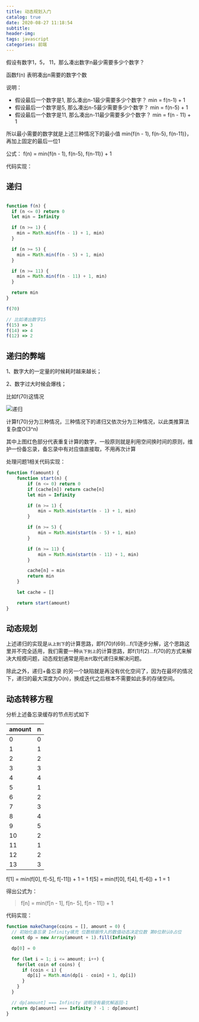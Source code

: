 ```yaml
---
title: 动态规划入门
catalog: true
date: 2020-08-27 11:18:54
subtitle:
header-img:
tags: javascript
categories: 前端
---
```


假设有数字1，5， 11，那么凑出数字n最少需要多少个数字？

函数f(n) 表明凑出n需要的数字个数

说明：

- 假设最后一个数字是1, 那么凑出n-1最少需要多少个数字？  min = f(n-1) + 1
- 假设最后一个数字是5, 那么凑出n-5最少需要多少个数字？  min = f(n-5) + 1
- 假设最后一个数字是11, 那么凑出n-11最少需要多少个数字？ min = f(n - 11) + 1

所以最小需要的数字就是上述三种情况下的最小值 min{f(n - 1), f(n-5), f(n-11)}，再加上固定的最后一位1

公式：
f(n) = min{f(n - 1), f(n-5), f(n-11)} + 1

代码实现：

## 递归

```javascript

function f(n) {
  if (n <= 0) return 0
  let min = Infinity

  if (n >= 1) {
    min = Math.min(f(n - 1) + 1, min)
  }

  if (n >= 5) {
    min = Math.min(f(n - 5) + 1, min)
  }

  if (n >= 11) {
    min = Math.min(f(n - 11) + 1, min)
  }

  return min
}

f(70)

// 比如凑出数字15
f(15) => 3
f(14) => 4
f(12) => 2

```

## 递归的弊端

1、数字大的一定量的时候耗时越来越长；

2、数字过大时候会爆栈；

比如f(70)这情况

![递归](https://user-gold-cdn.xitu.io/2020/4/3/1713e9f158144d68?imageView2/0/w/1280/h/960/format/webp/ignore-error/1)

计算f(70)分为三种情况，三种情况下的递归又依次分为三种情况，以此类推算法复杂度O(3^n)

其中上图红色部分代表重复计算的数字，一般原则就是利用空间换时间的原则，维护一份备忘录，备忘录中有对应值直接取，不用再次计算

处理问题1相关代码实现：

```javascript
function f(amount) {
    function start(n) {
        if (n <= 0) return 0
        if (cache[n]) return cache[n]
        let min = Infinity

        if (n >= 1) {
            min = Math.min(start(n - 1) + 1, min)
        }

        if (n >= 5) {
            min = Math.min(start(n - 5) + 1, min)
        }

        if (n >= 11) {
            min = Math.min(start(n - 11) + 1, min)
        }

        cache[n] = min
        return min
    }

    let cache = []

    return start(amount)
}
```

## 动态规划

上述递归的实现是`从上到下`的计算思路，即f(70)f(69)...f(1)逐步分解，这个思路这里并不完全适用，我们需要一种`从下到上`的计算思路，即f(1)f(2)...f(70)的方式来解决大规模问题，动态规划通常是用`迭代`取代递归来解决问题。

除此之外，递归+备忘录 的另一个缺陷就是再没有优化空间了，因为在最坏的情况下，递归的最大深度为O(n)，换成迭代之后根本不需要如此多的存储空间。

## 动态转移方程

分析上述备忘录缓存的节点形式如下

amount | n
-- | --|
0  | 0
1 | 1
2 |  2
3 |  3
4 |  4
5 |  1
6 |    2
7 |  3
8 |  4
9 |  5
10 |  2
11 |  1
12 |  2
13 |  3

f[1] = min(f[0], f[-5], f[-11]) + 1 = 1
f[5] = min(f[0], f[4], f[-6]) + 1 = 1

得出公式为：

> f[n] = min(f[n - 1], f[n- 5], f[n - 11]) + 1

代码实现：

```javascript
function makeChange(coins = [], amount = 0) {
  // 初始化备忘录 Infinity填充 位数根据传入的数值动态决定位数 第0位默认0占位
  const dp = new Array(amount + 1).fill(Infinity)

  dp[0] = 0

  for (let i = 1; i <= amount; i++) {
    for(let coin of coins) {
      if (coin < i) {
        dp[i] = Math.min(dp[i - coin] + 1, dp[i])
      }
    }
  }

  // dp[amount] === Infinity 说明没有最优解返回-1
  return dp[amount] === Infinity ? -1 : dp[amount]
}
```
